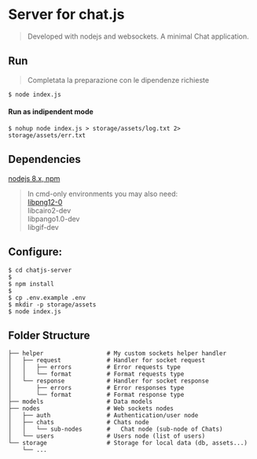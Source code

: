 # Server for chat.js
> Developed with nodejs and websockets.
> A minimal Chat application.

## Run
> Completata la preparazione con le dipendenze richieste
```
$ node index.js
```
#### Run as indipendent mode
```
$ nohup node index.js > storage/assets/log.txt 2> storage/assets/err.txt
```

## Dependencies
[nodejs 8.x, npm](https://nodejs.org/en/download/package-manager/)
> In cmd-only environments you may also need:  
[libpng12-0](http://security.ubuntu.com/ubuntu/pool/main/libp/libpng/libpng12-0_1.2.50-1ubuntu2.14.04.2_amd64.deb)  
libcairo2-dev  
libpango1.0-dev  
libgif-dev  

## Configure:
```
$ cd chatjs-server
$
$ npm install
$
$ cp .env.example .env
$ mkdir -p storage/assets
$ node index.js
```
## Folder Structure
```
├── helper                  # My custom sockets helper handler
│   ├── request             # Handler for socket request
│   │   ├── errors          # Error requests type
│   │   └── format          # Format requests type
│   └── response            # Handler for socket response
│       ├── errors          # Error responses type
│       └── format          # Format response type
├── models                  # Data models
├── nodes                   # Web sockets nodes
│   ├── auth                # Authentication/user node
│   ├── chats               # Chats node
│   │   └── sub-nodes       #   Chat node (sub-node of Chats)
│   └── users               # Users node (list of users)
└── storage                 # Storage for local data (db, assets...)
    └── ...
```